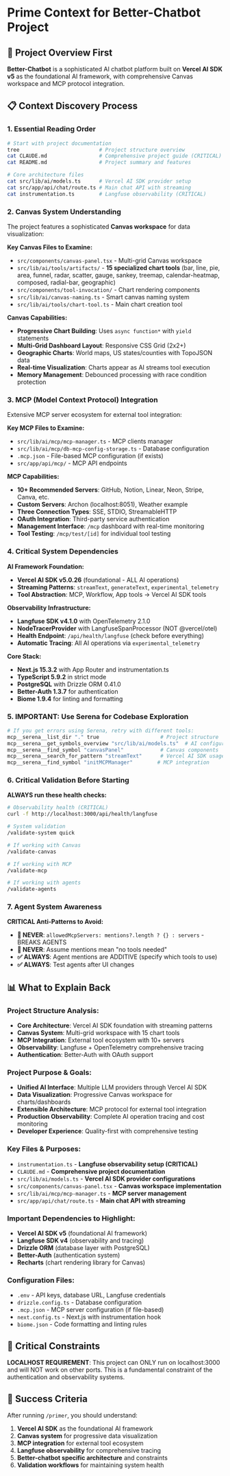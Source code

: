 # Prime Context for Better-Chatbot Project

## 🎯 Project Overview First

**Better-Chatbot** is a sophisticated AI chatbot platform built on **Vercel AI SDK v5** as the foundational AI framework, with comprehensive Canvas workspace and MCP protocol integration.

## 📋 Context Discovery Process

### 1. **Essential Reading Order**
```bash
# Start with project documentation
tree                          # Project structure overview
cat CLAUDE.md                 # Comprehensive project guide (CRITICAL)
cat README.md                 # Project summary and features

# Core architecture files
cat src/lib/ai/models.ts      # Vercel AI SDK provider setup
cat src/app/api/chat/route.ts # Main chat API with streaming
cat instrumentation.ts        # Langfuse observability (CRITICAL)
```

### 2. **Canvas System Understanding**
The project features a sophisticated **Canvas workspace** for data visualization:

**Key Canvas Files to Examine:**
- `src/components/canvas-panel.tsx` - Multi-grid Canvas workspace
- `src/lib/ai/tools/artifacts/` - **15 specialized chart tools** (bar, line, pie, area, funnel, radar, scatter, gauge, sankey, treemap, calendar-heatmap, composed, radial-bar, geographic)
- `src/components/tool-invocation/` - Chart rendering components
- `src/lib/ai/canvas-naming.ts` - Smart canvas naming system
- `src/lib/ai/tools/chart-tool.ts` - Main chart creation tool

**Canvas Capabilities:**
- **Progressive Chart Building**: Uses `async function*` with `yield` statements
- **Multi-Grid Dashboard Layout**: Responsive CSS Grid (2x2+)
- **Geographic Charts**: World maps, US states/counties with TopoJSON data
- **Real-time Visualization**: Charts appear as AI streams tool execution
- **Memory Management**: Debounced processing with race condition protection

### 3. **MCP (Model Context Protocol) Integration**
Extensive MCP server ecosystem for external tool integration:

**Key MCP Files to Examine:**
- `src/lib/ai/mcp/mcp-manager.ts` - MCP clients manager
- `src/lib/ai/mcp/db-mcp-config-storage.ts` - Database configuration
- `.mcp.json` - File-based MCP configuration (if exists)
- `src/app/api/mcp/` - MCP API endpoints

**MCP Capabilities:**
- **10+ Recommended Servers**: GitHub, Notion, Linear, Neon, Stripe, Canva, etc.
- **Custom Servers**: Archon (localhost:8051), Weather example
- **Three Connection Types**: SSE, STDIO, StreamableHTTP
- **OAuth Integration**: Third-party service authentication
- **Management Interface**: `/mcp` dashboard with real-time monitoring
- **Tool Testing**: `/mcp/test/[id]` for individual tool testing

### 4. **Critical System Dependencies**
**AI Framework Foundation:**
- **Vercel AI SDK v5.0.26** (foundational - ALL AI operations)
- **Streaming Patterns**: `streamText`, `generateText`, `experimental_telemetry`
- **Tool Abstraction**: MCP, Workflow, App tools → Vercel AI SDK tools

**Observability Infrastructure:**
- **Langfuse SDK v4.1.0** with OpenTelemetry 2.1.0
- **NodeTracerProvider** with LangfuseSpanProcessor (NOT @vercel/otel)
- **Health Endpoint**: `/api/health/langfuse` (check before everything)
- **Automatic Tracing**: All AI operations via `experimental_telemetry`

**Core Stack:**
- **Next.js 15.3.2** with App Router and instrumentation.ts
- **TypeScript 5.9.2** in strict mode
- **PostgreSQL** with Drizzle ORM 0.41.0
- **Better-Auth 1.3.7** for authentication
- **Biome 1.9.4** for linting and formatting

### 5. **IMPORTANT: Use Serena for Codebase Exploration**
```bash
# If you get errors using Serena, retry with different tools:
mcp__serena__list_dir "." true                    # Project structure
mcp__serena__get_symbols_overview "src/lib/ai/models.ts"  # AI configuration
mcp__serena__find_symbol "canvasPanel"            # Canvas components
mcp__serena__search_for_pattern "streamText"      # Vercel AI SDK usage
mcp__serena__find_symbol "initMCPManager"        # MCP integration
```

### 6. **Critical Validation Before Starting**
**ALWAYS run these health checks:**
```bash
# Observability health (CRITICAL)
curl -f http://localhost:3000/api/health/langfuse

# System validation
/validate-system quick

# If working with Canvas
/validate-canvas

# If working with MCP
/validate-mcp

# If working with agents
/validate-agents
```

### 7. **Agent System Awareness**
**CRITICAL Anti-Patterns to Avoid:**
- **🚨 NEVER**: `allowedMcpServers: mentions?.length ? {} : servers` - BREAKS AGENTS
- **🚨 NEVER**: Assume mentions mean "no tools needed"
- **✅ ALWAYS**: Agent mentions are ADDITIVE (specify which tools to use)
- **✅ ALWAYS**: Test agents after UI changes

## 📊 What to Explain Back

### **Project Structure Analysis:**
- **Core Architecture**: Vercel AI SDK foundation with streaming patterns
- **Canvas System**: Multi-grid workspace with 15 chart tools
- **MCP Integration**: External tool ecosystem with 10+ servers
- **Observability**: Langfuse + OpenTelemetry comprehensive tracing
- **Authentication**: Better-Auth with OAuth support

### **Project Purpose & Goals:**
- **Unified AI Interface**: Multiple LLM providers through Vercel AI SDK
- **Data Visualization**: Progressive Canvas workspace for charts/dashboards
- **Extensible Architecture**: MCP protocol for external tool integration
- **Production Observability**: Complete AI operation tracing and cost monitoring
- **Developer Experience**: Quality-first with comprehensive testing

### **Key Files & Purposes:**
- `instrumentation.ts` - **Langfuse observability setup (CRITICAL)**
- `CLAUDE.md` - **Comprehensive project documentation**
- `src/lib/ai/models.ts` - **Vercel AI SDK provider configurations**
- `src/components/canvas-panel.tsx` - **Canvas workspace implementation**
- `src/lib/ai/mcp/mcp-manager.ts` - **MCP server management**
- `src/app/api/chat/route.ts` - **Main chat API with streaming**

### **Important Dependencies to Highlight:**
- **Vercel AI SDK v5** (foundational AI framework)
- **Langfuse SDK v4** (observability and tracing)
- **Drizzle ORM** (database layer with PostgreSQL)
- **Better-Auth** (authentication system)
- **Recharts** (chart rendering library for Canvas)

### **Configuration Files:**
- `.env` - API keys, database URL, Langfuse credentials
- `drizzle.config.ts` - Database configuration
- `.mcp.json` - MCP server configuration (if file-based)
- `next.config.ts` - Next.js with instrumentation hook
- `biome.json` - Code formatting and linting rules

## 🚨 Critical Constraints

**LOCALHOST REQUIREMENT**: This project can ONLY run on localhost:3000 and will NOT work on other ports. This is a fundamental constraint of the authentication and observability systems.

## 🎯 Success Criteria

After running `/primer`, you should understand:
1. **Vercel AI SDK** as the foundational AI framework
2. **Canvas system** for progressive data visualization
3. **MCP integration** for external tool ecosystem
4. **Langfuse observability** for comprehensive tracing
5. **Better-chatbot specific architecture** and constraints
6. **Validation workflows** for maintaining system health
